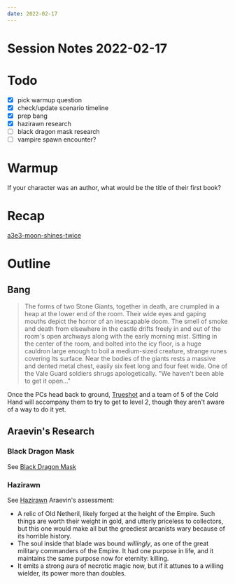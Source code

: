 ```yaml
---
date: 2022-02-17
---
```

# Session Notes 2022-02-17
# Todo
- [x] pick warmup question
- [x] check/update scenario timeline
- [x] prep bang
- [x] hazirawn research
- [ ] black dragon mask research
- [ ] vampire spawn encounter?
# Warmup
If your character was an author, what would be the title of their first book?
# Recap
[a3e3-moon-shines-twice](../../logbook/a3e3-moon-shines-twice.md)
# Outline
## Bang
> The forms of two Stone Giants, together in death, are crumpled in a heap at the lower end of the room. Their wide eyes and gaping mouths depict the horror of an inescapable doom. The smell of smoke and death from elsewhere in the castle drifts freely in and out of the room's open archways along with the early morning mist. Sitting in the center of the room, and bolted into the icy floor, is a huge cauldron large enough to boil a medium-sized creature, strange runes covering its surface. Near the bodies of the giants rests a massive and dented metal chest, easily six feet long and four feet wide. One of the Vale Guard soldiers shrugs apologetically. "We haven't been able to get it open..."

Once the PCs head back to ground, [Trueshot](../../npcs/kinyon-colbathin.md) and a team of 5 of the Cold Hand will accompany them to try to get to level 2, though they aren't aware of a way to do it yet.
## Araevin's Research
### Black Dragon Mask
See [Black Dragon Mask](https://www.dndbeyond.com/magic-items/black-dragon-mask)
### Hazirawn
See [Hazirawn](../../npcs/hazirawn.md)
Araevin's assessment:
- A relic of Old Netheril, likely forged at the height of the Empire. Such things are worth their weight in gold, and utterly priceless to collectors, but this one would make all but the greediest arcanists wary because of its horrible history.
- The soul inside that blade was bound *willingly*, as one of the great military commanders of the Empire. It had one purpose in life, and it maintains the same purpose now for eternity: killing.
- It emits a strong aura of necrotic magic now, but if it attunes to a willing wielder, its power more than doubles.

